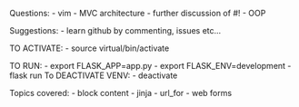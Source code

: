 
Questions:
	- vim
	- MVC architecture
	- further discussion of #!
	- OOP

Suggestions:
	- learn github by commenting, issues etc...




TO ACTIVATE:
	- source virtual/bin/activate

TO RUN:
	- export FLASK_APP=app.py
	- export FLASK_ENV=development
	- flask run
To DEACTIVATE VENV:
	- deactivate

Topics covered:
	- block content
	- jinja
	- url_for
	- web forms